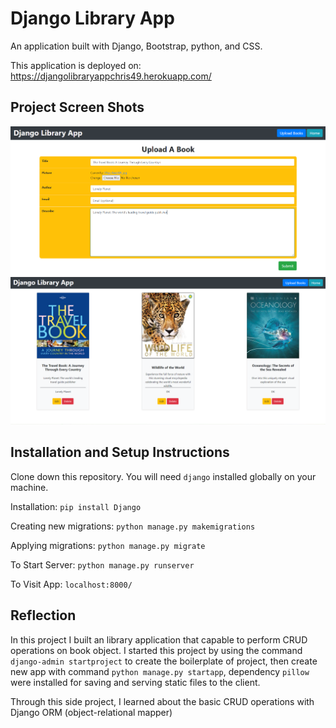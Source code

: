 # Django Library App

An application built with Django, Bootstrap, python, and CSS.

This application is deployed on: https://djangolibraryappchris49.herokuapp.com/

## Project Screen Shots
<img src="https://github.com/chrisnumber49/DjangoLibraryApp/blob/master/screen%20shot/demo1.PNG" width="600" > 
<img src="https://github.com/chrisnumber49/DjangoLibraryApp/blob/master/screen%20shot/demo2.PNG" width="600" > 

## Installation and Setup Instructions

Clone down this repository. You will need `django` installed globally on your machine.  

Installation: `pip install Django`

Creating new migrations: `python manage.py makemigrations`

Applying migrations: `python manage.py migrate`

To Start Server: `python manage.py runserver`  

To Visit App: `localhost:8000/`

## Reflection 

In this project I built an library application that capable to perform CRUD operations on book object. I started this project by using the command `django-admin startproject` to create the boilerplate of project, then create new app with command `python manage.py startapp`, dependency `pillow` were installed for saving and serving static files to the client.

Through this side project, I learned about the basic CRUD operations with Django ORM (object-relational mapper)
